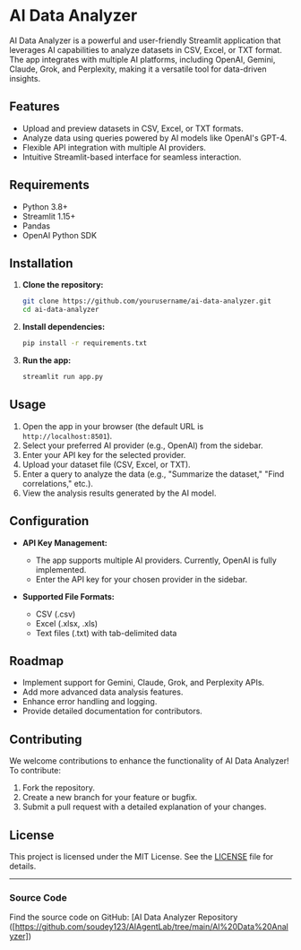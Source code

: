 # AI Data Analyzer

AI Data Analyzer is a powerful and user-friendly Streamlit application that leverages AI capabilities to analyze datasets in CSV, Excel, or TXT format. The app integrates with multiple AI platforms, including OpenAI, Gemini, Claude, Grok, and Perplexity, making it a versatile tool for data-driven insights.

## Features

- Upload and preview datasets in CSV, Excel, or TXT formats.
- Analyze data using queries powered by AI models like OpenAI's GPT-4.
- Flexible API integration with multiple AI providers.
- Intuitive Streamlit-based interface for seamless interaction.

## Requirements

- Python 3.8+
- Streamlit 1.15+
- Pandas
- OpenAI Python SDK

## Installation

1. **Clone the repository:**
   ```bash
   git clone https://github.com/yourusername/ai-data-analyzer.git
   cd ai-data-analyzer
   ```

2. **Install dependencies:**
   ```bash
   pip install -r requirements.txt
   ```

3. **Run the app:**
   ```bash
   streamlit run app.py
   ```

## Usage

1. Open the app in your browser (the default URL is `http://localhost:8501`).
2. Select your preferred AI provider (e.g., OpenAI) from the sidebar.
3. Enter your API key for the selected provider.
4. Upload your dataset file (CSV, Excel, or TXT).
5. Enter a query to analyze the data (e.g., "Summarize the dataset," "Find correlations," etc.).
6. View the analysis results generated by the AI model.

## Configuration

- **API Key Management:**
  - The app supports multiple AI providers. Currently, OpenAI is fully implemented.
  - Enter the API key for your chosen provider in the sidebar.

- **Supported File Formats:**
  - CSV (.csv)
  - Excel (.xlsx, .xls)
  - Text files (.txt) with tab-delimited data

## Roadmap

- Implement support for Gemini, Claude, Grok, and Perplexity APIs.
- Add more advanced data analysis features.
- Enhance error handling and logging.
- Provide detailed documentation for contributors.

## Contributing

We welcome contributions to enhance the functionality of AI Data Analyzer! To contribute:

1. Fork the repository.
2. Create a new branch for your feature or bugfix.
3. Submit a pull request with a detailed explanation of your changes.

## License

This project is licensed under the MIT License. See the [LICENSE](LICENSE) file for details.

---

### Source Code

Find the source code on GitHub: [AI Data Analyzer Repository ([https://github.com/soudey123/AIAgentLab/tree/main/AI%20Data%20Analyzer])
